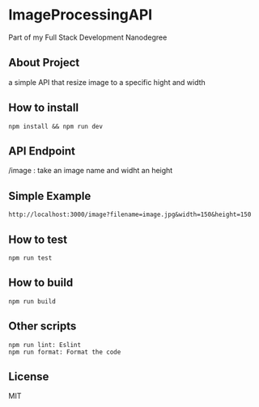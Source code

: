# ImageProcessingAPI
Part of my Full Stack Development Nanodegree

## About Project

a simple API that resize image to a specific hight and width

## How to install

```
npm install && npm run dev
```

## API Endpoint

/image : take an image name and widht an height

## Simple Example

```
http://localhost:3000/image?filename=image.jpg&width=150&height=150
```

## How to test

```
npm run test
```

## How to build

```
npm run build
```

## Other scripts

```
npm run lint: Eslint
npm run format: Format the code 
```

## License

MIT

